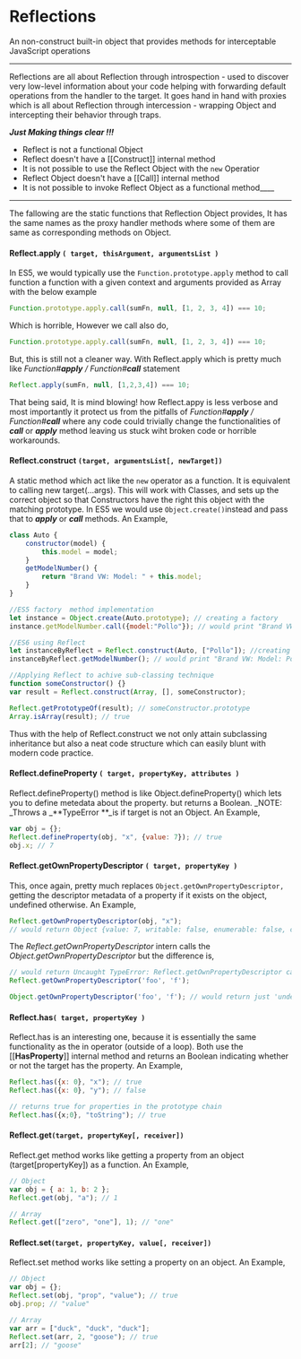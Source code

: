 # Reflections

An non-construct built-in object that provides methods for interceptable JavaScript operations

---

Reflections are all about Reflection through introspection - used to discover very low-level information about your code helping with forwarding default operations from the handler to the target. It goes hand in hand with proxies which is all about Reflection through intercession - wrapping Object and intercepting their behavior through traps.

_**Just Making things clear !!!**_

* Reflect is not a functional Object
* Reflect doesn't have a \[\[Construct\]\] internal method
* It is not possible to use the Reflect Object with the `new`  Operatior
* Reflect Object doesn't have a \[\[Call\]\] internal method
* It is not possible to invoke Reflect Object as a functional method_\_\_\_

---

The fallowing are the static functions that Reflection Object provides, It has the same names as the proxy handler methods where some of them are same as corresponding methods on Object.

#### Reflect.apply `( target, thisArgument, argumentsList )`

In ES5, we would typically use the `Function.prototype.apply` method to call function a function with a given context and arguments provided as Array with the below example

```js
Function.prototype.apply.call(sumFn, null, [1, 2, 3, 4]) === 10;
```

Which is horrible, However we call also do,

```js
Function.prototype.apply.call(sumFn, null, [1, 2, 3, 4]) === 10;
```

But, this is still not a cleaner way. With Reflect.apply which is pretty much like _Function\#**apply** / Function\#**call**_ statement

```js
Reflect.apply(sumFn, null, [1,2,3,4]) === 10;
```

That being said, It is mind blowing! how Reflect.appy is less verbose and most importantly it protect us from the pitfalls of _Function\#**apply** / Function\#**call**_ where any code could trivially change the functionalities of _**call**_ or _**apply**_ method leaving us stuck wiht broken code or horrible workarounds.

#### Reflect.construct `(target, argumentsList[, newTarget])`

A static method which act like the `new` operator as a function. It is equivalent to calling new target\(...args\). This will work with Classes, and sets up the correct object so that Constructors have the right this object with the matching prototype. In ES5 we would use `Object.create()`instead and pass that to _**apply**_ or _**call**_ methods. An Example,

```js
class Auto {
    constructor(model) {
        this.model = model;
    }
    getModelNumber() {
        return "Brand VW: Model: " + this.model;
    }    
}

//ES5 factory  method implementation
let instance = Object.create(Auto.prototype); // creating a factory 
instance.getModelNumber.call({model:"Pollo"}); // would print "Brand VW: Model: Pollo"

//ES6 using Reflect
let instanceByReflect = Reflect.construct(Auto, ["Pollo"]); //creating facory
instanceByReflect.getModelNumber(); // would print "Brand VW: Model: Pollo"

//Applying Reflect to achive sub-classing technique
function someConstructor() {}
var result = Reflect.construct(Array, [], someConstructor);

Reflect.getPrototypeOf(result); // someConstructor.prototype
Array.isArray(result); // true
```

Thus with the help of Reflect.construct we not only attain subclassing inheritance but also a neat code structure which can easily blunt with modern code practice.

#### Reflect.defineProperty `( target, propertyKey, attributes )`

Reflect.defineProperty\(\) method is like Object.defineProperty\(\) which lets you to define metedata about the property. but returns a Boolean.  _NOTE: \_Throws a _**TypeError **\_is if target is not an Object. An Example,

```js
var obj = {};
Reflect.defineProperty(obj, "x", {value: 7}); // true
obj.x; // 7
```

#### Reflect.getOwnPropertyDescriptor `( target, propertyKey )`

This, once again, pretty much replaces `Object.getOwnPropertyDescriptor,` getting the descriptor metadata of a property if it exists on the object, undefined otherwise. An Example,

```js
Reflect.getOwnPropertyDescriptor(obj, "x");
// would return Object {value: 7, writable: false, enumerable: false, configurable: false}
```

The _Reflect.getOwnPropertyDescriptor_ intern calls the _Object.getOwnPropertyDescriptor_ but the difference is,

```js
// would return Uncaught TypeError: Reflect.getOwnPropertyDescriptor called on non-object
Reflect.getOwnPropertyDescriptor('foo', 'f');

Object.getOwnPropertyDescriptor('foo', 'f'); // would return just 'undefined'
```

#### Reflect.has`( target, propertyKey )`

Reflect.has is an interesting one, because it is essentially the same functionality as the in operator \(outside of a loop\). Both use the \[\[**HasProperty**\]\] internal method and returns an Boolean indicating whether or not the target has the property. An Example,

```js
Reflect.has({x: 0}, "x"); // true
Reflect.has({x: 0}, "y"); // false

// returns true for properties in the prototype chain 
Reflect.has({x;0}, "toString"); // true
```

#### Reflect.get`(target, propertyKey[, receiver])`

Reflect.get method works like getting a property from an object \(target\[propertyKey\]\) as a function. An Example,

```js
// Object
var obj = { a: 1, b: 2 };
Reflect.get(obj, "a"); // 1

// Array
Reflect.get(["zero", "one"], 1); // "one"
```

#### Reflect.set`(target, propertyKey, value[, receiver])`

Reflect.set method works like setting a property on an object. An Example,

```js
// Object
var obj = {};
Reflect.set(obj, "prop", "value"); // true
obj.prop; // "value"

// Array
var arr = ["duck", "duck", "duck"];
Reflect.set(arr, 2, "goose"); // true
arr[2]; // "goose"
```



